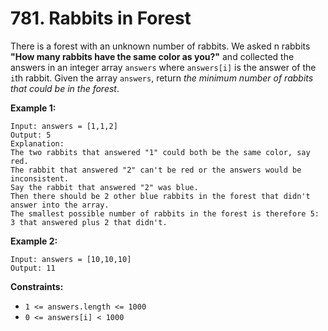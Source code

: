 # 781. Rabbits in Forest
There is a forest with an unknown number of rabbits. We asked n rabbits **"How many rabbits have the same color as you?"** and collected the answers in an integer array `answers` where `answers[i]` is the answer of the `i`th rabbit. Given the array `answers`, return *the minimum number of rabbits that could be in the forest*.

**Example 1:**
```
Input: answers = [1,1,2]
Output: 5
Explanation:
The two rabbits that answered "1" could both be the same color, say red.
The rabbit that answered "2" can't be red or the answers would be inconsistent.
Say the rabbit that answered "2" was blue.
Then there should be 2 other blue rabbits in the forest that didn't answer into the array.
The smallest possible number of rabbits in the forest is therefore 5: 3 that answered plus 2 that didn't.
```

**Example 2:**
```
Input: answers = [10,10,10]
Output: 11
```

**Constraints:**
- `1 <= answers.length <= 1000`
- `0 <= answers[i] < 1000`
